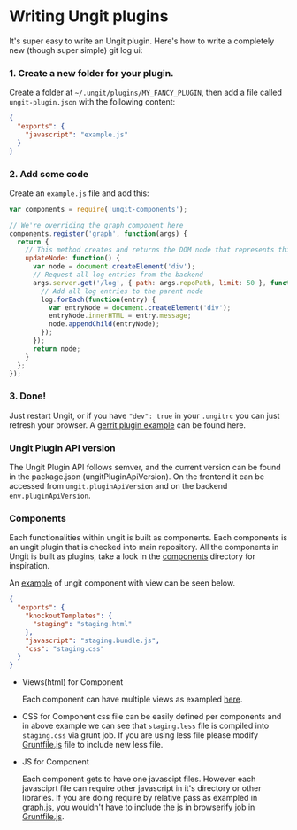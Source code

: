 Writing Ungit plugins
=====================

It's super easy to write an Ungit plugin. Here's how to write a completely new (though super simple) git log ui:

### 1. Create a new folder for your plugin.
Create a folder at `~/.ungit/plugins/MY_FANCY_PLUGIN`, then add a file called `ungit-plugin.json` with the following content:
```JSON
{
  "exports": {
    "javascript": "example.js"
  }
}
```

### 2. Add some code
Create an `example.js` file and add this:

```JavaScript
var components = require('ungit-components');

// We're overriding the graph component here
components.register('graph', function(args) {
  return {
    // This method creates and returns the DOM node that represents this component.
    updateNode: function() {
      var node = document.createElement('div');
      // Request all log entries from the backend
      args.server.get('/log', { path: args.repoPath, limit: 50 }, function(err, log) {
        // Add all log entries to the parent node
        log.forEach(function(entry) {
          var entryNode = document.createElement('div');
          entryNode.innerHTML = entry.message;
          node.appendChild(entryNode);
        });
      });
      return node;
    }
  };
});
```

### 3. Done!
Just restart Ungit, or if you have `"dev": true` in your `.ungitrc` you can just refresh your browser.  A [gerrit plugin example](https://github.com/FredrikNoren/ungit-gerrit) can be found here.

### Ungit Plugin API version
The Ungit Plugin API follows semver, and the current version can be found in the package.json (ungitPluginApiVersion). On the frontend it can be accessed from `ungit.pluginApiVersion` and on the backend `env.pluginApiVersion`.

### Components

Each functionalities within ungit is built as components.  Each components is an ungit plugin that is checked into main repository.  All the components in Ungit is built as plugins, take a look in the [components](https://github.com/FredrikNoren/ungit/tree/master/components) directory for inspiration.

An [example](https://github.com/FredrikNoren/ungit/tree/master/components/staging) of ungit component with view can be seen below.

```JSON
{
  "exports": {
    "knockoutTemplates": {
      "staging": "staging.html"
    },
    "javascript": "staging.bundle.js",
    "css": "staging.css"
  }
}
```

* Views(html) for Component

   Each component can have multiple views as exampled [here](https://github.com/FredrikNoren/ungit/tree/master/components/dialogs).

* CSS for Component
   css file can be easily defined per components and in above example we can see that `staging.less` file is compiled into `staging.css` via grunt job.  If you are using less file please modify [Gruntfile.js](https://github.com/FredrikNoren/ungit/blob/master/Gruntfile.js) file to include new less file.

* JS for Component

   Each component gets to have one javascipt files.  However each javasciprt file can require other javascript in it's directory or other libraries.  If you are doing require by relative pass as exampled in [graph.js](https://github.com/FredrikNoren/ungit/blob/master/components/graph/graph.js), you wouldn't have to include the js in browserify job in [Gruntfile.js](https://github.com/FredrikNoren/ungit/blob/master/Gruntfile.js).
